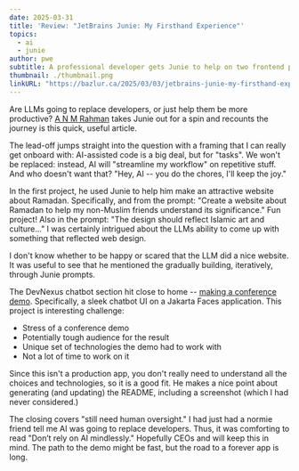 ```yaml
---
date: 2025-03-31
title: 'Review: "JetBrains Junie: My Firsthand Experience"'
topics:
  - ai
  - junie
author: pwe
subtitle: A professional developer gets Junie to help on two frontend projects.
thumbnail: ./thumbnail.png
linkURL: "https://bazlur.ca/2025/03/03/jetbrains-junie-my-firsthand-experience/"
---
```


Are LLMs going to replace developers, or just help them be more
productive? [A N M Rahman](https://bazlur.ca/2025/03/03/jetbrains-junie-my-firsthand-experience/) takes Junie out for a
spin and recounts the journey is this quick, useful article.

The lead-off jumps straight into the question with a framing that I can really get onboard with: AI-assisted code is a
big deal, but for "tasks". We won't be replaced: instead, AI will "streamline my workflow" on repetitive stuff. And who
doesn't want that? "Hey, AI -- you do the chores, I'll keep the joy."

In the first project, he used Junie to help him make an attractive website about Ramadan. Specifically, and from the
prompt: "Create a website about Ramadan to help my non-Muslim friends understand its significance." Fun project! Also in
the prompt: "The design should reflect Islamic art and culture..." I was certainly intrigued about the LLMs ability to
come up with something that reflected web design.

I don't know whether to be happy or scared that the LLM did a nice website. It was useful to see that he mentioned the
gradually building, iteratively, through Junie prompts.

The DevNexus chatbot section hit close to
home -- [making a conference demo](https://www.youtube.com/shorts/OImfRgIMC50). Specifically, a sleek chatbot UI on a
Jakarta Faces application. This project is interesting challenge:

- Stress of a conference demo
- Potentially tough audience for the result
- Unique set of technologies the demo had to work with
- Not a lot of time to work on it

Since this isn't a production app, you don't really need to understand all the choices and technologies, so it is a good
fit. He makes a nice point about generating (and updating) the README, including a screenshot (which I had never
considered.)

The closing covers "still need human oversight." I had just had a normie friend tell me AI was going to replace
developers. Thus, it was comforting to read "Don’t rely on AI mindlessly." Hopefully CEOs and will keep this in mind.
The path to the demo might be fast, but the road to a forever app is long.
